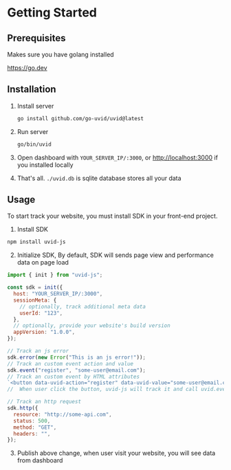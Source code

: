 # Getting Started

## Prerequisites

Makes sure you have golang installed

<https://go.dev>

## Installation

1. Install server

   ```sh
   go install github.com/go-uvid/uvid@latest
   ```

2. Run server

   ```sh
   go/bin/uvid
   ```

3. Open dashboard with `YOUR_SERVER_IP/:3000`, or <http://localhost:3000> if you installed locally
4. That's all. `./uvid.db` is sqlite database stores all your data

## Usage

To start track your website, you must install SDK in your front-end project.

1. Install SDK

```sh
npm install uvid-js
```

2. Initialize SDK, By default, SDK will sends page view and performance data on page load

```js
import { init } from "uvid-js";

const sdk = init({
  host: "YOUR_SERVER_IP/:3000",
  sessionMeta: {
    // optionally, track additional meta data
    userId: "123",
  },
  // optionally, provide your website's build version
  appVersion: "1.0.0",
});

// Track an js error
sdk.error(new Error("This is an js error!"));
// Track an custom event action and value
sdk.event("register", "some-user@email.com");
// Track an custom event by HTML attributes
`<button data-uvid-action="register" data-uvid-value="some-user@email.com">Register</button>`;
//  When user click the button, uvid-js will track it and call uvid.event('register', 'some-user@email.com')

// Track an http request
sdk.http({
  resource: "http://some-api.com",
  status: 500,
  method: "GET",
  headers: "",
});
```

3. Publish above change, when user visit your website, you will see data from dashboard
